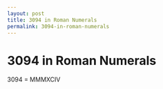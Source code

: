 ```yaml
---
layout: post
title: 3094 in Roman Numerals
permalink: 3094-in-roman-numerals
---
```


# 3094 in Roman Numerals

3094 = MMMXCIV

